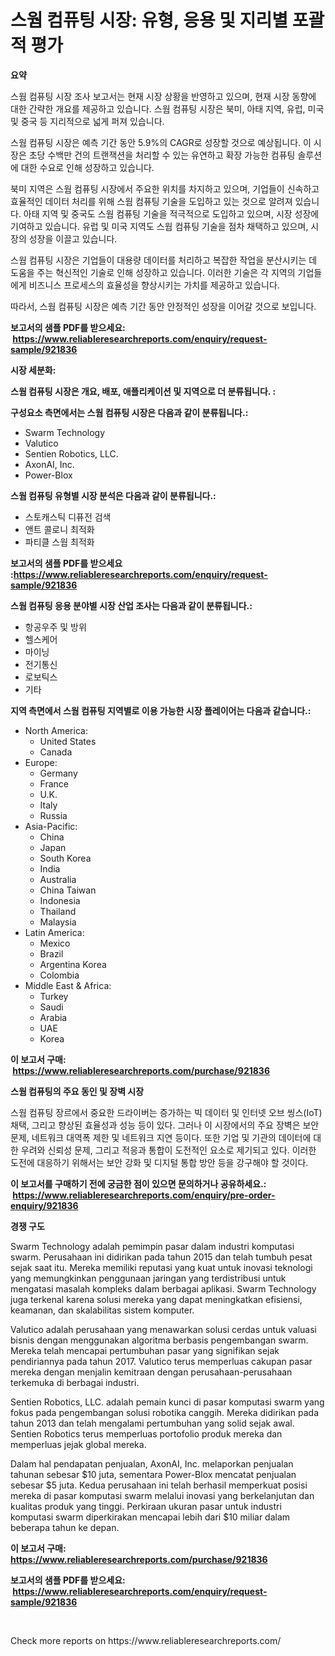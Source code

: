 <p><h1>스웜 컴퓨팅 시장: 유형, 응용 및 지리별 포괄적 평가</h1></p><p><strong>요약</strong></p>
<p><p>스웜 컴퓨팅 시장 조사 보고서는 현재 시장 상황을 반영하고 있으며, 현재 시장 동향에 대한 간략한 개요를 제공하고 있습니다. 스웜 컴퓨팅 시장은 북미, 아태 지역, 유럽, 미국 및 중국 등 지리적으로 넓게 퍼져 있습니다.</p><p>스웜 컴퓨팅 시장은 예측 기간 동안 5.9%의 CAGR로 성장할 것으로 예상됩니다. 이 시장은 초당 수백만 건의 트랜잭션을 처리할 수 있는 유연하고 확장 가능한 컴퓨팅 솔루션에 대한 수요로 인해 성장하고 있습니다.</p><p>북미 지역은 스웜 컴퓨팅 시장에서 주요한 위치를 차지하고 있으며, 기업들이 신속하고 효율적인 데이터 처리를 위해 스웜 컴퓨팅 기술을 도입하고 있는 것으로 알려져 있습니다. 아태 지역 및 중국도 스웜 컴퓨팅 기술을 적극적으로 도입하고 있으며, 시장 성장에 기여하고 있습니다. 유럽 및 미국 지역도 스웜 컴퓨팅 기술을 점차 채택하고 있으며, 시장의 성장을 이끌고 있습니다.</p><p>스웜 컴퓨팅 시장은 기업들이 대용량 데이터를 처리하고 복잡한 작업을 분산시키는 데 도움을 주는 혁신적인 기술로 인해 성장하고 있습니다. 이러한 기술은 각 지역의 기업들에게 비즈니스 프로세스의 효율성을 향상시키는 가치를 제공하고 있습니다.</p><p>따라서, 스웜 컴퓨팅 시장은 예측 기간 동안 안정적인 성장을 이어갈 것으로 보입니다.</p></p>
<p><strong>보고서의 샘플 PDF를 받으세요: &nbsp;<a href="https://www.reliableresearchreports.com/enquiry/request-sample/921836">https://www.reliableresearchreports.com/enquiry/request-sample/921836</a></strong></p>
<p><strong>시장 세분화:</strong></p>
<p><strong> 스웜 컴퓨팅 시장은 개요, 배포, 애플리케이션 및 지역으로 더 분류됩니다. :</strong></p>
<p><strong>구성요소 측면에서는 스웜 컴퓨팅 시장은 다음과 같이 분류됩니다.:</strong></p>
<p><ul><li>Swarm Technology</li><li>Valutico</li><li>Sentien Robotics, LLC.</li><li>AxonAI, Inc.</li><li>Power-Blox</li></ul></p>
<p><strong> 스웜 컴퓨팅 유형별 시장 분석은 다음과 같이 분류됩니다.:</strong></p>
<p><ul><li>스토캐스틱 디퓨전 검색</li><li>앤트 콜로니 최적화</li><li>파티클 스웜 최적화</li></ul></p>
<p><strong>보고서의 샘플 PDF를 받으세요 :<a href="https://www.reliableresearchreports.com/enquiry/request-sample/921836">https://www.reliableresearchreports.com/enquiry/request-sample/921836</a></strong></p>
<p><strong> 스웜 컴퓨팅 응용 분야별 시장 산업 조사는 다음과 같이 분류됩니다.:</strong></p>
<p><ul><li>항공우주 및 방위</li><li>헬스케어</li><li>마이닝</li><li>전기통신</li><li>로보틱스</li><li>기타</li></ul></p>
<p><strong>지역 측면에서 스웜 컴퓨팅 지역별로 이용 가능한 시장 플레이어는 다음과 같습니다.:</strong></p>
<p><ul>
    <li>
        North America:
        <ul>
            <li>United States</li>
            <li>Canada</li>
        </ul>
    </li>
    <li>
        Europe:
        <ul>
            <li>Germany</li>
            <li>France</li>
            <li>U.K.</li>
            <li>Italy</li>
            <li>Russia</li>
        </ul>
    </li>
    <li>
        Asia-Pacific:
        <ul>
            <li>China</li>
            <li>Japan</li>
            <li>South Korea</li>
            <li>India</li>
            <li>Australia</li>
            <li>China Taiwan</li>
            <li>Indonesia</li>
            <li>Thailand</li>
            <li>Malaysia</li>
        </ul>
    </li>
    <li>
        Latin America:
        <ul>
            <li>Mexico</li>
            <li>Brazil</li>
            <li>Argentina Korea</li>
            <li>Colombia</li>
        </ul>
    </li>
    <li>
        Middle East & Africa:
        <ul>
            <li>Turkey</li>
            <li>Saudi</li>
            <li>Arabia</li>
            <li>UAE</li>
            <li>Korea</li>
        </ul>
    </li>
    </ul></p>
<p><strong>이 보고서 구매: &nbsp;<a href="https://www.reliableresearchreports.com/purchase/921836">https://www.reliableresearchreports.com/purchase/921836</a></strong></p>
<p><strong>스웜 컴퓨팅의 주요 동인 및 장벽 시장</strong></p>
<p><p>스웜 컴퓨팅 장르에서 중요한 드라이버는 증가하는 빅 데이터 및 인터넷 오브 씽스(IoT) 채택, 그리고 향상된 효율성과 성능 등이 있다. 그러나 이 시장에서의 주요 장벽은 보안 문제, 네트워크 대역폭 제한 및 네트워크 지연 등이다. 또한 기업 및 기관의 데이터에 대한 우려와 신뢰성 문제, 그리고 적응과 통합이 도전적인 요소로 제기되고 있다. 이러한 도전에 대응하기 위해서는 보안 강화 및 디지털 통합 방안 등을 강구해야 할 것이다.</p></p>
<p><strong>이 보고서를 구매하기 전에 궁금한 점이 있으면 문의하거나 공유하세요.: &nbsp;<a href="https://www.reliableresearchreports.com/enquiry/pre-order-enquiry/921836">https://www.reliableresearchreports.com/enquiry/pre-order-enquiry/921836</a></strong></p>
<p><strong>경쟁 구도</strong></p>
<p><p>Swarm Technology adalah pemimpin pasar dalam industri komputasi swarm. Perusahaan ini didirikan pada tahun 2015 dan telah tumbuh pesat sejak saat itu. Mereka memiliki reputasi yang kuat untuk inovasi teknologi yang memungkinkan penggunaan jaringan yang terdistribusi untuk mengatasi masalah kompleks dalam berbagai aplikasi. Swarm Technology juga terkenal karena solusi mereka yang dapat meningkatkan efisiensi, keamanan, dan skalabilitas sistem komputer.</p><p>Valutico adalah perusahaan yang menawarkan solusi cerdas untuk valuasi bisnis dengan menggunakan algoritma berbasis pengembangan swarm. Mereka telah mencapai pertumbuhan pasar yang signifikan sejak pendiriannya pada tahun 2017. Valutico terus memperluas cakupan pasar mereka dengan menjalin kemitraan dengan perusahaan-perusahaan terkemuka di berbagai industri.</p><p>Sentien Robotics, LLC. adalah pemain kunci di pasar komputasi swarm yang fokus pada pengembangan solusi robotika canggih. Mereka didirikan pada tahun 2013 dan telah mengalami pertumbuhan yang solid sejak awal. Sentien Robotics terus memperluas portofolio produk mereka dan memperluas jejak global mereka.</p><p>Dalam hal pendapatan penjualan, AxonAI, Inc. melaporkan penjualan tahunan sebesar $10 juta, sementara Power-Blox mencatat penjualan sebesar $5 juta. Kedua perusahaan ini telah berhasil memperkuat posisi mereka di pasar komputasi swarm melalui inovasi yang berkelanjutan dan kualitas produk yang tinggi. Perkiraan ukuran pasar untuk industri komputasi swarm diperkirakan mencapai lebih dari $10 miliar dalam beberapa tahun ke depan.</p></p>
<p><strong>이 보고서 구매: &nbsp; <a href="https://www.reliableresearchreports.com/purchase/921836">https://www.reliableresearchreports.com/purchase/921836</a></strong></p>
<p><strong>보고서의 샘플 PDF를 받으세요: &nbsp;<a href="https://www.reliableresearchreports.com/enquiry/request-sample/921836">https://www.reliableresearchreports.com/enquiry/request-sample/921836</a></strong><strong></strong></p>
<p>&nbsp;</p>
<p>Check more reports on https://www.reliableresearchreports.com/</p>